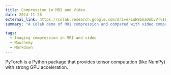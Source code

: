 ```yaml
---
title: Compression in MRI and Video
date: 2024-11-26
external_link: https://colab.research.google.com/drive/1uH8bmaDnbvVTvIPVSM3mkIX1ICSc8oqC?usp=sharing
summary: "A Colab demo of MRI compression and compared with video compression."

tags:
  - Imaging compression in MRI and video 
  - Wowchemy
  - Markdown
---
```


PyTorch is a Python package that provides tensor computation (like NumPy) with strong GPU acceleration.

<!--more-->
